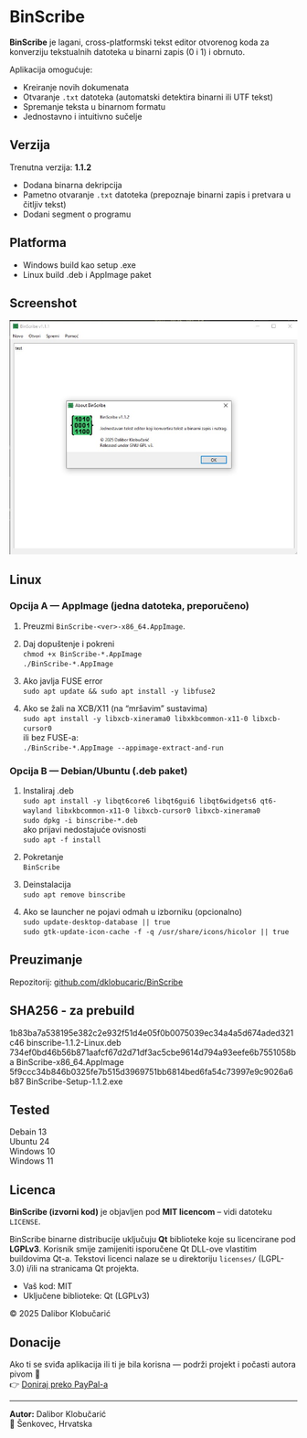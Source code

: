 # BinScribe

**BinScribe** je lagani, cross-platformski tekst editor otvorenog koda za konverziju tekstualnih datoteka u binarni zapis (0 i 1) i obrnuto.

Aplikacija omogućuje:
- Kreiranje novih dokumenata
- Otvaranje `.txt` datoteka (automatski detektira binarni ili UTF tekst)
- Spremanje teksta u binarnom formatu
- Jednostavno i intuitivno sučelje

## Verzija

Trenutna verzija: **1.1.2**  
- Dodana binarna dekripcija  
- Pametno otvaranje `.txt` datoteka (prepoznaje binarni zapis i pretvara u čitljiv tekst)
- Dodani segment o programu

## Platforma

- Windows build kao setup .exe 
- Linux build .deb i AppImage paket

## Screenshot

![BinScribe Screenshot](BinScribe.jpg)

## Linux

### Opcija A — AppImage (jedna datoteka, preporučeno)
1. Preuzmi `BinScribe-<ver>-x86_64.AppImage`.

2. Daj dopuštenje i pokreni <br />
    `chmod +x BinScribe-*.AppImage`<br />
    `./BinScribe-*.AppImage`<br />
    
3. Ako javlja FUSE error<br />
`sudo apt update && sudo apt install -y libfuse2`

4. Ako se žali na XCB/X11 (na “mršavim” sustavima)<br />
`sudo apt install -y libxcb-xinerama0 libxkbcommon-x11-0 libxcb-cursor0`<br />
ili bez FUSE-a:<br />
`./BinScribe-*.AppImage --appimage-extract-and-run`

### Opcija B — Debian/Ubuntu (.deb paket)
1. Instaliraj .deb<br />
`sudo apt install -y libqt6core6 libqt6gui6 libqt6widgets6 qt6-wayland libxkbcommon-x11-0 libxcb-cursor0 libxcb-xinerama0`<br />
`sudo dpkg -i binscribe-*.deb`<br />
ako prijavi nedostajuće ovisnosti<br />
`sudo apt -f install`

2. Pokretanje<br />
`BinScribe`

3. Deinstalacija<br />
`sudo apt remove binscribe`

4. Ako se launcher ne pojavi odmah u izborniku (opcionalno)<br />
`sudo update-desktop-database || true`<br />
`sudo gtk-update-icon-cache -f -q /usr/share/icons/hicolor || true`<br />

## Preuzimanje

Repozitorij: [github.com/dklobucaric/BinScribe](https://github.com/dklobucaric/BinScribe)

## SHA256 - za prebuild
1b83ba7a538195e382c2e932f51d4e05f0b0075039ec34a4a5d674aded321c46  binscribe-1.1.2-Linux.deb<br />
734ef0bd46b56b871aafcf67d2d71df3ac5cbe9614d794a93eefe6b7551058ba  BinScribe-x86_64.AppImage<br />
5f9ccc34b846b0325fe7b515d3969751bb6814bed6fa54c73997e9c9026a6b87  BinScribe-Setup-1.1.2.exe

## Tested
Debain 13<br />
Ubuntu 24<br />
Windows 10<br />
Windows 11<br />

## Licenca


**BinScribe (izvorni kod)** je objavljen pod **MIT licencom** – vidi datoteku `LICENSE`.

BinScribe binarne distribucije uključuju **Qt** biblioteke koje su licencirane pod **LGPLv3**.
Korisnik smije zamijeniti isporučene Qt DLL-ove vlastitim buildovima Qt-a.
Tekstovi licenci nalaze se u direktoriju `licenses/` (LGPL-3.0) i/ili na stranicama Qt projekta.

- Vaš kod: MIT
- Uključene biblioteke: Qt (LGPLv3)

© 2025 Dalibor Klobučarić

## Donacije

Ako ti se sviđa aplikacija ili ti je bila korisna — podrži projekt i počasti autora pivom 🍺  
👉 [Doniraj preko PayPal-a](https://www.paypal.com/paypalme/dklobucaric)

---

**Autor:** Dalibor Klobučarić  
📍 Šenkovec, Hrvatska
